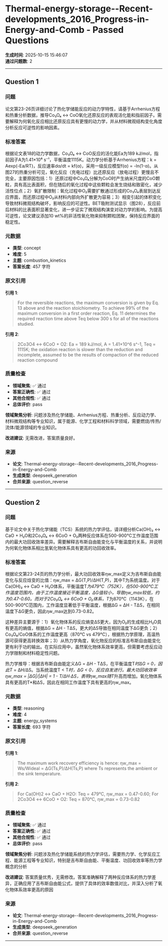 # Thermal-energy-storage--Recent-developments_2016_Progress-in-Energy-and-Comb - Passed Questions

**生成时间**: 2025-10-15 15:46:07  
**通过问题数**: 2

---

## Question 1

### 问题

论文第23-26页详细讨论了热化学储能反应的动力学特性，请基于Arrhenius方程和热重分析数据，推导Co₃O₄ ↔ CoO氧化还原反应的表观活化能和指前因子。需要解释为何氧化反应相比还原反应具有更慢的动力学，并从材料微观结构变化角度分析反应可逆性的影响因素。

### 标准答案

根据论文表18的动力学数据，Co₃O₄ ↔ CoO反应的活化能Ea为189 kJ/mol，指前因子A为1.41×10⁶ s⁻¹，平衡温度1115K。动力学分析基于Arrhenius方程：k = Aexp(-Ea/RT)，反应速率dα/dt = kf(α)，采用一级反应模型f(α) = -ln(1-α)。从图27的热重分析可见，氧化反应（充电过程）比还原反应（放电过程）更慢且不完全，主要原因包括：1）还原过程中Co₃O₄分解为CoO时产生纳米尺度的CoO颗粒，具有高比表面积，但在随后的氧化过程中这些颗粒会发生烧结和致密化，减少活性位点；2）氧扩散限制：氧化过程中O₂需要扩散通过形成的Co₃O₄表层到达反应界面，而还原过程中O₂从材料内部向外扩散更为容易；3）相变引起的体积变化导致材料微观结构破坏，影响反应的可逆性。BET吸附测试显示（图28），反应前后材料的比表面积显著变化，进一步证实了微观结构演变对动力学的影响。为提高可逆性，论文建议添加10 wt%的非活性氧化物来抑制颗粒团聚，保持反应界面的稳定性。

### 元数据

- **类型**: concept
- **难度**: 5
- **主题**: combustion_kinetics
- **答案长度**: 457 字符

### 原文引用

**引用 1**:
> For the reversible reactions, the maximum conversion is given by Eq. 13 above and the reaction stoichiometry. To achieve 99% of the maximum conversion in a first order reaction, Eq. 11 determines the required reaction time above Teq below 300 s for all of the reactions studied.

**引用 2**:
> 2Co3O4 ↔ 6CoO + O2: Ea = 189 kJ/mol, A = 1.41×10^6 s^-1, Teq = 1115K; the oxidation reaction is slower than the reduction and incomplete, assumed to be the results of compaction of the reduced reaction compound

### 质量检查

- **领域聚焦**: ✅ 通过
- **答案正确性**: ✅ 通过
- **其他合规性**: ✅ 通过
- **总体评价**: pass

**领域聚焦分析**: 问题涉及热化学储能、Arrhenius方程、热重分析、反应动力学、材料微观结构等专业知识，属于能源、化学工程和材料科学领域，需要燃烧/传热/流体/能源领域的专业知识。

**改进建议**: 无需改进，答案质量良好。

### 来源

- **论文**: Thermal-energy-storage--Recent-developments_2016_Progress-in-Energy-and-Comb
- **生成类型**: deepseek_generation
- **合并来源**: question_reverse

---

## Question 2

### 问题

基于论文中关于热化学储能（TCS）系统的热力学评估，请详细分析Ca(OH)₂ ↔ CaO + H₂O和2Co₃O₄ ↔ 6CoO + O₂两种反应体系在500-900℃工作温度范围内的最大功回收效率差异。需要解释吉布斯自由能变化与平衡温度的关系，并说明为何氧化物体系相比氢氧化物体系具有更高的功回收效率。

### 标准答案

根据论文第23-24页的热力学分析，最大功回收效率ηw_max定义为吉布斯自由能变化与反应焓变的比值：ηw_max = ΔG(T,P)/ΔH(T,P)，其中T为系统温度。对于Ca(OH)₂ ↔ CaO + H₂O体系，平衡温度T*为479℃（752K），在500-900℃工作温度范围内，由于工作温度接近平衡温度，ΔG值较小，导致ηw_max较低，约为0.47-0.60。而对于2Co₃O₄ ↔ 6CoO + O₂体系，T*为870℃（1143K），在500-900℃范围内，工作温度显著低于平衡温度，根据ΔG = ΔH - TΔS，在相同温度下ΔG更负，因此ηw_max达到0.73-0.82。

这种差异主要源于：1）氧化物体系的反应熵变ΔS更大，因为O₂的生成相比H₂O具有更高的熵值，根据ΔG = ΔH - TΔS，更大的ΔS导致在相同温度下ΔG更负；2）Co₃O₄/CoO体系的工作温度更高（870℃ vs 479℃），根据热力学原理，高温热源可获得更高转换效率；3）从热力学角度，氧化物反应的标准吉布斯自由能变化更有利于功的输出。在实际应用中，虽然氧化物体系效率更高，但需要考虑反应动力学限制和材料稳定性问题。

热力学推导：根据吉布斯自由能定义ΔG = ΔH - TΔS，在平衡温度T*时ΔG = 0，因此T* = ΔH/ΔS。当系统温度T < T*时，ΔG < 0，反应自发进行。最大功回收效率ηw_max = |ΔG|/|ΔH| = 1 - T/ΔH·ΔS，表明ηw_max随T*升高而增加。氧化物体系具有更高的T*和ΔS，因此在相同工作温度下具有更高的ηw_max。

### 元数据

- **类型**: reasoning
- **难度**: 4
- **主题**: energy_systems
- **答案长度**: 693 字符

### 原文引用

**引用 1**:
> The maximum work recovery efficiency is hence: ηw_max = Ws/Wideal = ΔG(Ts,P)/ΔH(Ts,P) where Ts represents the ambient or the sink temperature.

**引用 2**:
> For Ca(OH)2 ↔ CaO + H2O: Teq = 479°C, ηw_max = 0.47-0.60; For 2Co3O4 ↔ 6CoO + O2: Teq = 870°C, ηw_max = 0.73-0.82

### 质量检查

- **领域聚焦**: ✅ 通过
- **答案正确性**: ✅ 通过
- **其他合规性**: ✅ 通过
- **总体评价**: pass

**领域聚焦分析**: 问题涉及热化学储能系统的热力学评估，需要热力学、化学反应工程、能源工程等专业知识，特别是吉布斯自由能、平衡温度、功回收效率等热力学概念的分析

**改进建议**: 答案质量优秀，无需修改。答案准确解释了两种反应体系的热力学差异，正确应用了吉布斯自由能公式，提供了具体的效率数值对比，并深入分析了氧化物体系效率更高的原因

### 来源

- **论文**: Thermal-energy-storage--Recent-developments_2016_Progress-in-Energy-and-Comb
- **生成类型**: deepseek_generation
- **合并来源**: question_reverse

---

